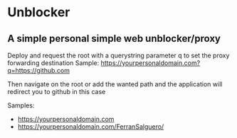 # Unblocker
## A simple personal simple web unblocker/proxy

Deploy and request the root with a querystring parameter q to set the proxy forwarding destination
Sample: https://yourpersonaldomain.com?q=https://github.com

Then navigate on the root or add the wanted path and the application will redirect you to github in this case

Samples:
* https://yourpersonaldomain.com
* https://yourpersonaldomain.com/FerranSalguero/

